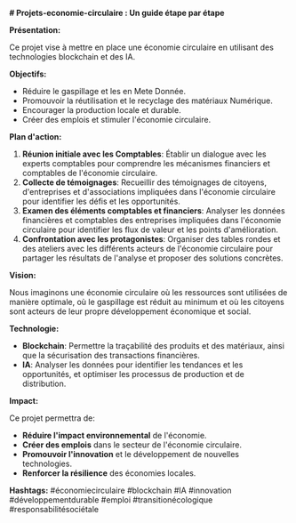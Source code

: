 

**# Projets-economie-circulaire : Un guide étape par étape**

**Présentation:**

Ce projet vise à mettre en place une économie circulaire en utilisant des technologies blockchain et des IA. 

**Objectifs:**

* Réduire le gaspillage et les en Mete Donnée.
* Promouvoir la réutilisation et le recyclage des matériaux Numérique.
* Encourager la production locale et durable.
* Créer des emplois et stimuler l'économie circulaire.

**Plan d'action:**

1. **Réunion initiale avec les Comptables**:  Établir un dialogue avec les experts comptables pour comprendre les mécanismes financiers et comptables de l'économie circulaire.
2. **Collecte de témoignages**: Recueillir des témoignages de citoyens, d'entreprises et d'associations impliquées dans l'économie circulaire pour identifier les défis et les opportunités.
3. **Examen des éléments comptables et financiers**: Analyser les données financières et comptables des entreprises impliquées dans l'économie circulaire pour identifier les flux de valeur et les points d'amélioration.
4. **Confrontation avec les protagonistes**: Organiser des tables rondes et des ateliers avec les différents acteurs de l'économie circulaire pour partager les résultats de l'analyse et proposer des solutions concrètes.

**Vision:**

Nous imaginons une économie circulaire où les ressources sont utilisées de manière optimale, où le gaspillage est réduit au minimum et où les citoyens sont acteurs de leur propre développement économique et social. 

**Technologie:**

* **Blockchain**: Permettre la traçabilité des produits et des matériaux, ainsi que la sécurisation des transactions financières.
* **IA**: Analyser les données pour identifier les tendances et les opportunités, et optimiser les processus de production et de distribution.

**Impact:**

Ce projet permettra de:

* **Réduire l'impact environnemental** de l'économie.
* **Créer des emplois** dans le secteur de l'économie circulaire.
* **Promouvoir l'innovation** et le développement de nouvelles technologies.
* **Renforcer la résilience** des économies locales.

**Hashtags:** #économiecirculaire #blockchain #IA #innovation #développementdurable #emploi #transitionécologique #responsabilitésociétale



